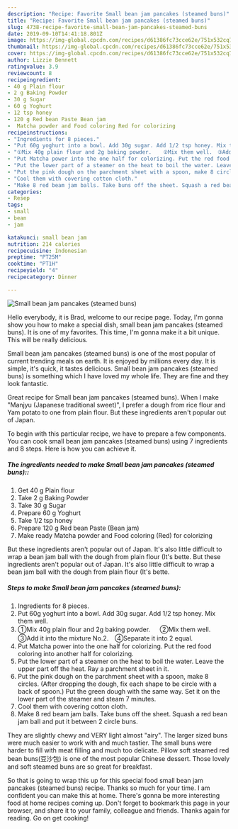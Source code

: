 ```yaml
---
description: "Recipe: Favorite Small bean jam pancakes (steamed buns)"
title: "Recipe: Favorite Small bean jam pancakes (steamed buns)"
slug: 4738-recipe-favorite-small-bean-jam-pancakes-steamed-buns
date: 2019-09-10T14:41:18.801Z
image: https://img-global.cpcdn.com/recipes/d61386fc73cce62e/751x532cq70/small-bean-jam-pancakes-steamed-buns-recipe-main-photo.jpg
thumbnail: https://img-global.cpcdn.com/recipes/d61386fc73cce62e/751x532cq70/small-bean-jam-pancakes-steamed-buns-recipe-main-photo.jpg
cover: https://img-global.cpcdn.com/recipes/d61386fc73cce62e/751x532cq70/small-bean-jam-pancakes-steamed-buns-recipe-main-photo.jpg
author: Lizzie Bennett
ratingvalue: 3.9
reviewcount: 8
recipeingredient:
- 40 g Plain flour
- 2 g Baking Powder
- 30 g Sugar
- 60 g Yoghurt
- 12 tsp honey
- 120 g Red bean Paste Bean jam
-  Matcha powder and Food coloring Red for colorizing
recipeinstructions:
- "Ingredients for 8 pieces."
- "Put 60g yoghurt into a bowl. Add 30g sugar. Add 1/2 tsp honey. Mix them well."
- "①Mix 40g plain flour and 2g baking powder. 　 ②Mix them well.　③Add it into the mixture No.2.　④Separate it into 2 equal."
- "Put Matcha power into the one half for colorizing. Put the red food coloring into another half for colorizing."
- "Put the lower part of a steamer on the heat to boil the water. Leave the upper part off the heat. Ray a parchment sheet in it."
- "Put the pink dough on the parchment sheet with a spoon, make 8 circles. (After dropping the dough, fix each shape to be circle with a back of spoon.) Put the green dough with the same way. Set it on the lower part of the steamer and steam 7 minutes."
- "Cool them with covering cotton cloth."
- "Make 8 red beam jam balls. Take buns off the sheet. Squash a red bean jam ball and put it between 2 circle buns."
categories:
- Resep
tags:
- small
- bean
- jam

katakunci: small bean jam
nutrition: 214 calories
recipecuisine: Indonesian
preptime: "PT25M"
cooktime: "PT1H"
recipeyield: "4"
recipecategory: Dinner

---
```



![Small bean jam pancakes (steamed buns)](https://img-global.cpcdn.com/recipes/d61386fc73cce62e/751x532cq70/small-bean-jam-pancakes-steamed-buns-recipe-main-photo.jpg)

Hello everybody, it is Brad, welcome to our recipe page. Today, I'm gonna show you how to make a special dish, small bean jam pancakes (steamed buns). It is one of my favorites. This time, I'm gonna make it a bit unique. This will be really delicious.

Small bean jam pancakes (steamed buns) is one of the most popular of current trending meals on earth. It is enjoyed by millions every day. It is simple, it's quick, it tastes delicious. Small bean jam pancakes (steamed buns) is something which I have loved my whole life. They are fine and they look fantastic.

Great recipe for Small bean jam pancakes (steamed buns). When I make &#34;Manjyu (Japanese traditional sweet)&#34;, I prefer a dough from rice flour and Yam potato to one from plain flour. But these ingredients aren&#39;t popular out of Japan.


To begin with this particular recipe, we have to prepare a few components. You can cook small bean jam pancakes (steamed buns) using 7 ingredients and 8 steps. Here is how you can achieve it.

##### The ingredients needed to make Small bean jam pancakes (steamed buns)::

1. Get 40 g Plain flour
1. Take 2 g Baking Powder
1. Take 30 g Sugar
1. Prepare 60 g Yoghurt
1. Take 1/2 tsp honey
1. Prepare 120 g Red bean Paste (Bean jam)
1. Make ready  Matcha powder and Food coloring (Red) for colorizing


But these ingredients aren&#39;t popular out of Japan. It&#39;s also little difficult to wrap a bean jam ball with the dough from plain flour (It&#39;s bette. But these ingredients aren&#39;t popular out of Japan. It&#39;s also little difficult to wrap a bean jam ball with the dough from plain flour (It&#39;s bette. 

##### Steps to make Small bean jam pancakes (steamed buns):

1. Ingredients for 8 pieces.
1. Put 60g yoghurt into a bowl. Add 30g sugar. Add 1/2 tsp honey. Mix them well.
1. ①Mix 40g plain flour and 2g baking powder. 　 ②Mix them well.　③Add it into the mixture No.2.　④Separate it into 2 equal.
1. Put Matcha power into the one half for colorizing. Put the red food coloring into another half for colorizing.
1. Put the lower part of a steamer on the heat to boil the water. Leave the upper part off the heat. Ray a parchment sheet in it.
1. Put the pink dough on the parchment sheet with a spoon, make 8 circles. (After dropping the dough, fix each shape to be circle with a back of spoon.) Put the green dough with the same way. Set it on the lower part of the steamer and steam 7 minutes.
1. Cool them with covering cotton cloth.
1. Make 8 red beam jam balls. Take buns off the sheet. Squash a red bean jam ball and put it between 2 circle buns.


They are slightly chewy and VERY light almost &#34;airy&#34;. The larger sized buns were much easier to work with and much tastier. The small buns were harder to fill with meat filling and much too delicate. Pillow soft steamed red bean buns(豆沙包) is one of the most popular Chinese dessert. Those lovely and soft steamed buns are so great for breakfast. 

So that is going to wrap this up for this special food small bean jam pancakes (steamed buns) recipe. Thanks so much for your time. I am confident you can make this at home. There's gonna be more interesting food at home recipes coming up. Don't forget to bookmark this page in your browser, and share it to your family, colleague and friends. Thanks again for reading. Go on get cooking!
